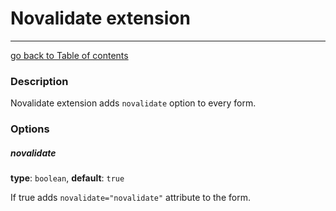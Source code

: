 # Novalidate extension
---------------------------------------

[go back to Table of contents][back-to-index]

[back-to-index]: https://github.com/symfony2admingenerator/FormExtensionsBundle/blob/master/Resources/doc/documentation.md

### Description

Novalidate  extension adds `novalidate` option to every form.

### Options

##### novalidate

**type**: `boolean`, **default**: `true`

If true adds `novalidate="novalidate"` attribute to the form.
